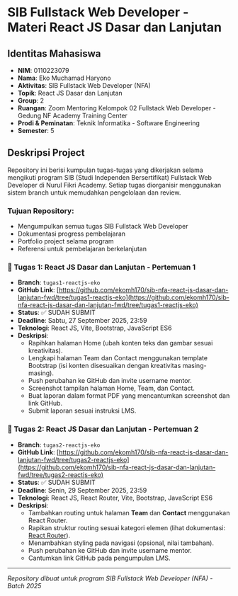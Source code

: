 # SIB Fullstack Web Developer - Materi React JS Dasar dan Lanjutan

## Identitas Mahasiswa
- **NIM**: 0110223079
- **Nama**: Eko Muchamad Haryono
- **Aktivitas**: SIB Fullstack Web Developer (NFA)
- **Topik**: React JS Dasar dan Lanjutan
- **Group**: 2
- **Ruangan**: Zoom Mentoring Kelompok 02 Fullstack Web Developer - Gedung NF Academy Training Center
- **Prodi & Peminatan**: Teknik Informatika - Software Engineering
- **Semester**: 5

## Deskripsi Project
Repository ini berisi kumpulan tugas-tugas yang dikerjakan selama mengikuti program SIB (Studi Independen Bersertifikat) Fullstack Web Developer di Nurul Fikri Academy. Setiap tugas diorganisir menggunakan sistem branch untuk memudahkan pengelolaan dan review.

### Tujuan Repository:
- Mengumpulkan semua tugas SIB Fullstack Web Developer
- Dokumentasi progress pembelajaran
- Portfolio project selama program
- Referensi untuk pembelajaran berkelanjutan


### 🎯 Tugas 1: React JS Dasar dan Lanjutan - Pertemuan 1
- **Branch**: `tugas1-reactjs-eko`
- **GitHub Link**: [https://github.com/ekomh170/sib-nfa-react-js-dasar-dan-lanjutan-fwd/tree/tugas1-reactjs-eko](https://github.com/ekomh170/sib-nfa-react-js-dasar-dan-lanjutan-fwd/tree/tugas1-reactjs-eko)
- **Status**: ✅ SUDAH SUBMIT
- **Deadline**: Sabtu, 27 September 2025, 23:59
- **Teknologi**: React JS, Vite, Bootstrap, JavaScript ES6
- **Deskripsi**: 
  - Rapihkan halaman Home (ubah konten teks dan gambar sesuai kreativitas).
  - Lengkapi halaman Team dan Contact menggunakan template Bootstrap (isi konten disesuaikan dengan kreativitas masing-masing).
  - Push perubahan ke GitHub dan invite username mentor.
  - Screenshot tampilan halaman Home, Team, dan Contact.
  - Buat laporan dalam format PDF yang mencantumkan screenshot dan link GitHub.
  - Submit laporan sesuai instruksi LMS.

### 🎯 Tugas 2: React JS Dasar dan Lanjutan - Pertemuan 2
- **Branch**: `tugas2-reactjs-eko`
- **GitHub Link**: [https://github.com/ekomh170/sib-nfa-react-js-dasar-dan-lanjutan-fwd/tree/tugas2-reactjs-eko](https://github.com/ekomh170/sib-nfa-react-js-dasar-dan-lanjutan-fwd/tree/tugas2-reactjs-eko)
- **Status**: ✅ SUDAH SUBMIT
- **Deadline**: Senin, 29 September 2025, 23:59
- **Teknologi**: React JS, React Router, Vite, Bootstrap, JavaScript ES6
- **Deskripsi**:
  - Tambahkan routing untuk halaman **Team** dan **Contact** menggunakan React Router.
  - Rapikan struktur routing sesuai kategori elemen (lihat dokumentasi: [React Router](https://reactrouter.com/start/declarative/routing)).
  - Menambahkan styling pada navigasi (opsional, nilai tambahan).
  - Push perubahan ke GitHub dan invite username mentor.
  - Cantumkan link GitHub pada pengumpulan LMS.

---
*Repository dibuat untuk program SIB Fullstack Web Developer (NFA) - Batch 2025*
